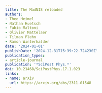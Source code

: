 ```yaml
---
title: The MadNIS reloaded
authors:
- Theo Heimel
- Nathan Huetsch
- Fabio Maltoni
- Olivier Mattelaer
- Tilman Plehn
- Ramon Winterhalder
date: '2024-01-01'
publishDate: '2024-12-31T15:39:22.724230Z'
publication_types:
- article-journal
publication: '*SciPost Phys.*'
doi: 10.21468/SciPostPhys.17.1.023
links:
- name: arXiv
  url: https://arxiv.org/abs/2311.01548
---
```

